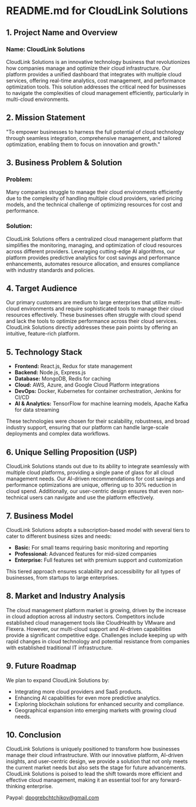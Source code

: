 # README.md for CloudLink Solutions

## 1. Project Name and Overview
### Name: CloudLink Solutions
CloudLink Solutions is an innovative technology business that revolutionizes how companies manage and optimize their cloud infrastructure. Our platform provides a unified dashboard that integrates with multiple cloud services, offering real-time analytics, cost management, and performance optimization tools. This solution addresses the critical need for businesses to navigate the complexities of cloud management efficiently, particularly in multi-cloud environments.

## 2. Mission Statement
"To empower businesses to harness the full potential of cloud technology through seamless integration, comprehensive management, and tailored optimization, enabling them to focus on innovation and growth."

## 3. Business Problem & Solution
### Problem:
Many companies struggle to manage their cloud environments efficiently due to the complexity of handling multiple cloud providers, varied pricing models, and the technical challenge of optimizing resources for cost and performance.

### Solution:
CloudLink Solutions offers a centralized cloud management platform that simplifies the monitoring, managing, and optimization of cloud resources across different providers. Leveraging cutting-edge AI algorithms, our platform provides predictive analytics for cost savings and performance enhancements, automates resource allocation, and ensures compliance with industry standards and policies.

## 4. Target Audience
Our primary customers are medium to large enterprises that utilize multi-cloud environments and require sophisticated tools to manage their cloud resources effectively. These businesses often struggle with cloud spend and lack the tools to optimize performance across their cloud services. CloudLink Solutions directly addresses these pain points by offering an intuitive, feature-rich platform.

## 5. Technology Stack
- **Frontend:** React.js, Redux for state management
- **Backend:** Node.js, Express.js
- **Database:** MongoDB, Redis for caching
- **Cloud:** AWS, Azure, and Google Cloud Platform integrations
- **DevOps:** Docker, Kubernetes for container orchestration, Jenkins for CI/CD
- **AI & Analytics:** TensorFlow for machine learning models, Apache Kafka for data streaming

These technologies were chosen for their scalability, robustness, and broad industry support, ensuring that our platform can handle large-scale deployments and complex data workflows.

## 6. Unique Selling Proposition (USP)
CloudLink Solutions stands out due to its ability to integrate seamlessly with multiple cloud platforms, providing a single pane of glass for all cloud management needs. Our AI-driven recommendations for cost savings and performance optimizations are unique, offering up to 30% reduction in cloud spend. Additionally, our user-centric design ensures that even non-technical users can navigate and use the platform effectively.

## 7. Business Model
CloudLink Solutions adopts a subscription-based model with several tiers to cater to different business sizes and needs:
- **Basic:** For small teams requiring basic monitoring and reporting
- **Professional:** Advanced features for mid-sized companies
- **Enterprise:** Full features set with premium support and customization

This tiered approach ensures scalability and accessibility for all types of businesses, from startups to large enterprises.

## 8. Market and Industry Analysis
The cloud management platform market is growing, driven by the increase in cloud adoption across all industry sectors. Competitors include established cloud management tools like CloudHealth by VMware and Flexera. However, our multi-cloud support and AI-driven capabilities provide a significant competitive edge. Challenges include keeping up with rapid changes in cloud technology and potential resistance from companies with established traditional IT infrastructure.

## 9. Future Roadmap
We plan to expand CloudLink Solutions by:
- Integrating more cloud providers and SaaS products.
- Enhancing AI capabilities for even more predictive analytics.
- Exploring blockchain solutions for enhanced security and compliance.
- Geographical expansion into emerging markets with growing cloud needs.

## 10. Conclusion
CloudLink Solutions is uniquely positioned to transform how businesses manage their cloud infrastructure. With our innovative platform, AI-driven insights, and user-centric design, we provide a solution that not only meets the current market needs but also sets the stage for future advancements. CloudLink Solutions is poised to lead the shift towards more efficient and effective cloud management, making it an essential tool for any forward-thinking enterprise.

Paypal: dpogrebchtchikov@gmail.com
